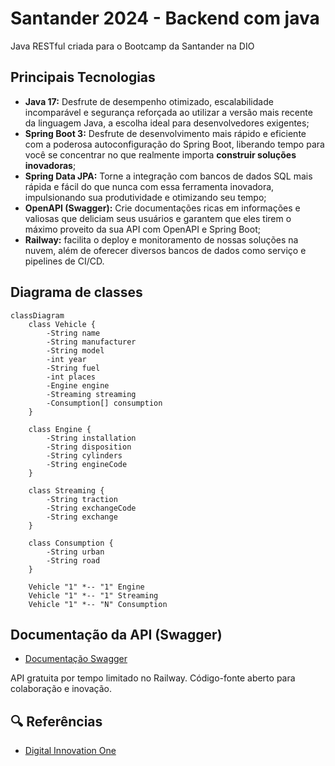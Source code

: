 # Santander 2024 - Backend com java
Java RESTful criada para o Bootcamp da Santander na DIO

## Principais Tecnologias 
- **Java 17:** Desfrute de desempenho otimizado, escalabilidade incomparável e segurança reforçada ao utilizar a versão mais recente da linguagem Java, a escolha ideal para desenvolvedores exigentes;
- **Spring Boot 3:** Desfrute de desenvolvimento mais rápido e eficiente com a poderosa autoconfiguração do Spring Boot, liberando tempo para você se concentrar no que realmente importa **construir soluções inovadoras**;
- **Spring Data JPA:** Torne a integração com bancos de dados SQL mais rápida e fácil do que nunca com essa ferramenta inovadora, impulsionando sua produtividade e otimizando seu tempo;
- **OpenAPI (Swagger):** Crie documentações ricas em informações e valiosas que deliciam seus usuários e garantem que eles tirem o máximo proveito da sua API com OpenAPI e Spring Boot;
- **Railway:** facilita o deploy e monitoramento de nossas soluções na nuvem, além de oferecer diversos bancos de dados como serviço e pipelines de CI/CD.

## Diagrama de classes

```mermaid 
classDiagram
    class Vehicle {
        -String name
        -String manufacturer
        -String model
        -int year
        -String fuel
        -int places
        -Engine engine
        -Streaming streaming
        -Consumption[] consumption
    }
    
    class Engine {
        -String installation
        -String disposition
        -String cylinders
        -String engineCode
    }
    
    class Streaming {
        -String traction
        -String exchangeCode
        -String exchange
    }
    
    class Consumption {
        -String urban
        -String road
    }
    
    Vehicle "1" *-- "1" Engine
    Vehicle "1" *-- "1" Streaming
    Vehicle "1" *-- "N" Consumption
```
## Documentação da API (Swagger)
- [Documentação Swagger](https://dio-api-rest-production.up.railway.app/swagger-ui/index.html#/)

API gratuita por tempo limitado no Railway. Código-fonte aberto para colaboração e inovação.

## 🔍 Referências
- [Digital Innovation One](https://github.com/digitalinnovationone)
